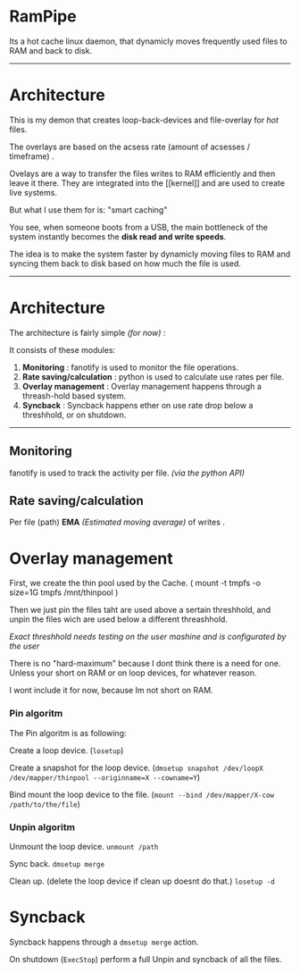 # RamPipe
Its a hot cache linux daemon, that dynamicly moves frequently used files to RAM and back to disk.

--------

# Architecture

This is my demon that creates loop-back-devices and file-overlay for *hot* files. 

The overlays are based on the acsess rate (amount of acsesses / timeframe) .

Ovelays are a way to transfer the files writes to RAM efficiently and then leave it there. They are integrated into the [[kernel]] and are used to create live systems. 

But what I use them for is: "smart caching"

You see, when someone boots from a USB, the main bottleneck of the system instantly becomes the **disk read and write speeds**. 

The idea is to make the system faster by dynamicly moving files to RAM and syncing them back to disk based on how much the file is used. 

****

# Architecture

The architecture is fairly simple *(for now)* :

It consists of these modules: 

1. **Monitoring** : fanotify is used to monitor the file operations. 
2. **Rate saving/calculation** : python is used to calculate use rates per file. 
3. **Overlay management** : Overlay management happens through a threash-hold based system. 
4. **Syncback** : Syncback happens ether on use rate drop below a threshhold, or on shutdown. 

****

## Monitoring

fanotify is used to track the activity per file.
*(via the python API)*
## Rate saving/calculation

Per file (path) **EMA** *(Estimated moving average)* of writes .

# Overlay management

First, we create the thin pool used by the Cache.
( mount -t tmpfs -o size=1G tmpfs /mnt/thinpool )

Then we just pin the files taht are used above a sertain threshhold, and unpin the files wich are used below a different threashhold.

*Exact threshhold needs testing on the user mashine and is configurated by the user*

There is no "hard-maximum" because I dont think there is a need for one. Unless your short on RAM or on loop devices, for whatever reason. 

I wont include it for now, because Im not short on RAM.

### Pin algoritm

The Pin algoritm is as following: 

Create a loop device. (`losetup`)

Create a snapshot for the loop device. (`dmsetup snapshot /dev/loopX /dev/mapper/thinpool --originname=X --cowname=Y`)

Bind mount the loop device to the file. (`mount --bind /dev/mapper/X-cow /path/to/the/file`)

### Unpin algoritm

Unmount the loop device.  `unmount /path`

Sync back. `dmsetup merge`

Clean up. (delete the loop device if clean up doesnt do that.) `losetup -d`

# Syncback

Syncback happens through a `dmsetup merge` action.

On shutdown (`ExecStop`) perform a full Unpin and syncback of all the files. 